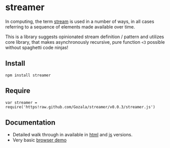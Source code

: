 # streamer #

In computing, the term [stream] is used in a number of ways, in all cases
referring to a sequence of elements made available over time.

This is a library suggests opinionated stream definition / pattern and utilizes
core library, that makes asynchronously recursive, pure function `<3` possible
without spaghetti code ninjas!

## Install ##

    npm install streamer

## Require ##

    var streamer = require('https!raw.github.com/Gozala/streamer/v0.0.3/streamer.js')

## Documentation ##

  - Detailed walk through in available in [html][html-readme] and
    [js][js-readme] versions.
  - Very basic [browser demo]

[html-readme]:http://jeditoolkit.com/streamer/docs/readme.html
[js-readme]:https://github.com/Gozala/streamer/blob/master/readme.js
[browser demo]:http://jeditoolkit.com/streamer/demos/axis.html
[stream]:http://en.wikipedia.org/wiki/Stream_(computing)
